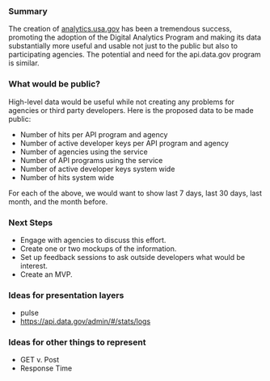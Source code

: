 

### Summary

The creation of [analytics.usa.gov](https://analytics.usa.gov) has been a tremendous success, promoting the adoption of the Digital Analytics Program and making its data substantially more useful and usable not just to the public but also to participating agencies.  The potential and need for the api.data.gov program is similar.  

### What would be public?

High-level data would be useful while not creating any problems for agencies or third party developers.  Here is the proposed data to be made public:  

* Number of hits per API program and agency
* Number of active developer keys per API program and agency 
* Number of agencies using the service 
* Number of API programs using the service 
* Number of active developer keys system wide
* Number of hits system wide 

For each of the above, we would want to show last 7 days, last 30 days, last month, and the month before.  


### Next Steps

* Engage with agencies to discuss this effort.  
* Create one or two mockups of the information.  
* Set up feedback sessions to ask outside developers what would be interest.  
* Create an MVP.  

### Ideas for presentation layers 

* pulse 
* https://api.data.gov/admin/#/stats/logs

### Ideas for other things to represent

* GET v. Post
* Response Time
